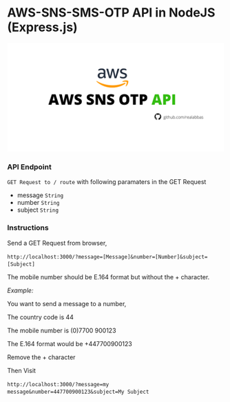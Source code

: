 # AWS-SNS-SMS-OTP API in NodeJS (Express.js)

![aws-sns-otp-api nodejs repo github](./demo/aws-sns-otp-api.png)

### API Endpoint

`GET Request to / route` with following paramaters in the GET Request

- message `String`
- number `String`
- subject `String`

### Instructions

Send a GET Request from browser,

`http://localhost:3000/?message=[Message]&number=[Number]&subject=[Subject]`

The mobile number should be E.164 format but without the + character.

*Example:*

You want to send a message to a number,

The country code is 44

The mobile number is (0)7700 900123

The E.164 format would be +447700900123

Remove the + character

Then Visit 

`http://localhost:3000/?message=my message&number=447700900123&subject=My Subject`
